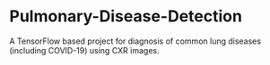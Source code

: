 # Pulmonary-Disease-Detection
 A TensorFlow based project for diagnosis of common lung diseases (including COVID-19) using CXR images.
